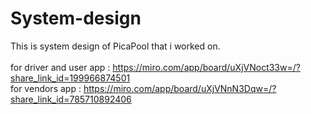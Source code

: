 # System-design
This is system design of PicaPool that i worked on.<br>
<br>
for driver and user app : https://miro.com/app/board/uXjVNoct33w=/?share_link_id=199966874501 <br>
for vendors app : https://miro.com/app/board/uXjVNnN3Dqw=/?share_link_id=785710892406 <br>
